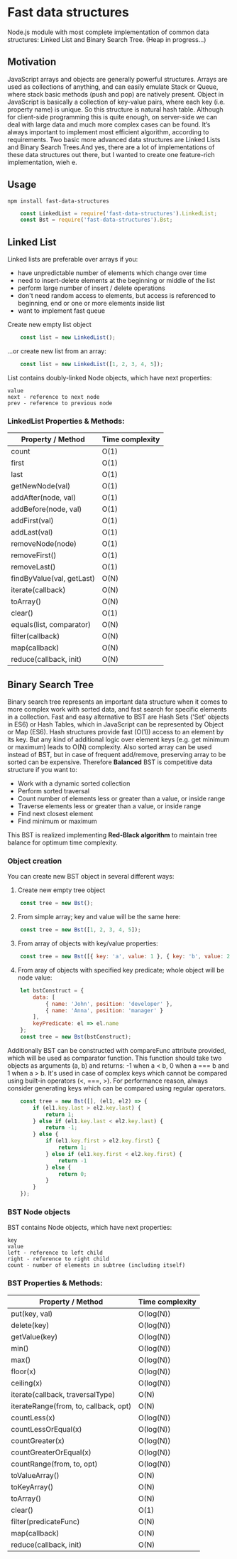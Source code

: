 Fast data structures
====================
Node.js module with most complete implementation of common data structures: Linked List and Binary Search Tree. (Heap in progress...)

Motivation
----------
JavaScript arrays and objects are generally powerful structures. Arrays are used as collections of anything, and can easily emulate Stack or Queue, where stack basic methods (push and pop) are natively present. Object in JavaScript is basically a collection of key-value pairs, where each key (i.e. property name) is unique. So this structure is natural hash table. Although for client-side programming this is quite enough, on server-side we can deal with large data and much more complex cases can be found. It’s always important to implement most efficient algorithm, according to requirements. Two basic more advanced data structures are Linked Lists and Binary Search Trees.And yes, there are a lot of implementations of these data structures out there, but I wanted to create one feature-rich implementation, wieh e.

Usage
-----
    npm install fast-data-structures

```js
    const LinkedList = require('fast-data-structures').LinkedList;
    const Bst = require('fast-data-structures').Bst;
```

Linked List
-----------
Linked lists are preferable over arrays if you:
- have unpredictable number of elements which change over time
- need to insert-delete elements at the beginning or middle of the list
- perform large number of insert / delete operations
- don't need random access to elements, but access is referenced to beginning, end or one or more elements inside list
- want to implement fast queue

Create new empty list object
```js
    const list = new LinkedList();
```

...or create new list from an array:
```js
    const list = new LinkedList([1, 2, 3, 4, 5]);
```

List contains doubly-linked Node objects, which have next properties:

    value
    next - reference to next node
    prev - reference to previous node

### LinkedList Properties & Methods:

Property / Method        | Time complexity
------------------------ | ----
count                     | O(1)
first                     | O(1)
last                      | O(1)
getNewNode(val)           | O(1)
addAfter(node, val)       | O(1)
addBefore(node, val)      | O(1)
addFirst(val)             | O(1)
addLast(val)              | O(1)
removeNode(node)          | O(1)
removeFirst()             | O(1)
removeLast()              | O(1)
findByValue(val, getLast) | O(N)
iterate(callback)         | O(N)
toArray()                 | O(N)
clear()                   | O(1)
equals(list, comparator)  | O(N)
filter(callback)          | O(N)
map(callback)             | O(N)
reduce(callback, init)    | O(N)

Binary Search Tree
------------------
Binary search tree represents an important data structure when it comes to more complex work with sorted data, and fast search for specific elements in a collection. Fast and easy alternative to BST are Hash Sets ('Set' objects in ES6) or Hash Tables, which in JavaScript can be represented by Object or Map (ES6). Hash structures provide fast (O(1)) access to an element by its key. But any kind of additional logic over element keys (e.g. get minimum or maximum) leads to O(N) complexity. Also sorted array can be used instead of BST, but in case of frequent add/remove, preserving array to be sorted can be expensive.
Therefore **Balanced** BST is competitive data structure if you want to:
- Work with a dynamic sorted collection
- Perform sorted traversal
- Count number of elements less or greater than a value, or inside range
- Traverse elements less or greater than a value, or inside range
- Find next closest element
- Find minimum or maximum

This BST is realized implementing **Red-Black algorithm** to maintain tree balance for optimum time complexity.

### Object creation
You can create new BST object in several different ways:

1. Create new empty tree object
```js
    const tree = new Bst();
```

2. From simple array; key and value will be the same here:
```js
    const tree = new Bst([1, 2, 3, 4, 5]);
```

3. From array of objects with key/value properties:
```js
    const tree = new Bst([{ key: 'a', value: 1 }, { key: 'b', value: 2 }, { key: 'c', value: 3} ]);
```

4. From aray of objects with specified key predicate; whole object will be node value:
```js
    let bstConstruct = {
        data: [
            { name: 'John', position: 'developer' }, 
            { name: 'Anna', position: 'manager' }
        ],
        keyPredicate: el => el.name
    };
    const tree = new Bst(bstConstruct);
```

Additionally BST can be constructed with compareFunc attribute provided, which will be used as comparator function. This function should take two objects as arguments (a, b) and returns: -1 when a < b, 0 when a === b and 1 when a > b. It's used in case of complex keys which cannot be compared using built-in operators (<, ===, >). For performance reason, always consider generating keys which can be compared using regular operators. 
```js
    const tree = new Bst([], (el1, el2) => {
        if (el1.key.last > el2.key.last) {
            return 1;
        } else if (el1.key.last < el2.key.last) {
            return -1;
        } else {
            if (el1.key.first > el2.key.first) {
                return 1;
            } else if (el1.key.first < el2.key.first) {
                return -1
            } else {
                return 0;
            }
        }
    });
```

### BST Node objects
BST contains Node objects, which have next properties:

    key
    value
    left - reference to left child
    right - reference to right child
    count - number of elements in subtree (including itself)

### BST Properties & Methods:

Property / Method        | Time complexity
------------------------ | ----
put(key, val)             | O(log(N))
delete(key)               | O(log(N))
getValue(key)             | O(log(N))
min()                     | O(log(N))
max()                     | O(log(N))
floor(x)                  | O(log(N))
ceiling(x)                | O(log(N))
iterate(callback, traversalType)        | O(N)
iterateRange(from, to, callback, opt)   | O(N)
countLess(x)              | O(log(N))
countLessOrEqual(x)       | O(log(N))
countGreater(x)           | O(log(N))
countGreaterOrEqual(x)    | O(log(N))
countRange(from, to, opt) | O(log(N))
toValueArray()            | O(N)
toKeyArray()              | O(N)
toArray()                 | O(N)
clear()                   | O(1)
filter(predicateFunc)     | O(N)
map(callback)             | O(N)
reduce(callback, init)    | O(N)

